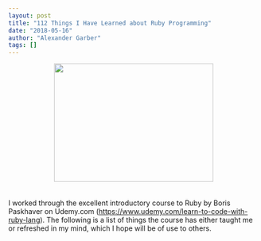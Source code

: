 ```yaml
---
layout: post
title: "112 Things I Have Learned about Ruby Programming"
date: "2018-05-16"
author: "Alexander Garber"
tags: []
---
```


<div dir="ltr" style="text-align: left;" trbidi="on">
          <div class="separator" style="clear: both; text-align: center;"><a href="https://udemy-certificate.s3.amazonaws.com/image/UC-UHDQOFNR.jpg" imageanchor="1" style="margin-left: 1em; margin-right: 1em;"><img border="0" data-original-height="597" data-original-width="800" height="238" src="https://udemy-certificate.s3.amazonaws.com/image/UC-UHDQOFNR.jpg" width="320"></a></div>
          <div class="separator" style="clear: both; text-align: center;"><br></div>
          <div class="separator" style="clear: both; text-align: center;"><br></div>
          <div class="separator" style="clear: both; text-align: left;">I worked through the excellent introductory course to Ruby by Boris Paskhaver on Udemy.com (<a href="https://www.udemy.com/learn-to-code-with-ruby-lang">https://www.udemy.com/learn-to-code-with-ruby-lang</a>).
            The following is a list of things the course has either taught me or refreshed in my mind, which I hope will be of use to others.</div>
          <div class="separator" style="clear: both; text-align: left;"><br></div>
          <script src="https://gist.github.com/clockworkpc/0e05fd1e623d10e0c599db041a3f873e.js"></script>
        </div>